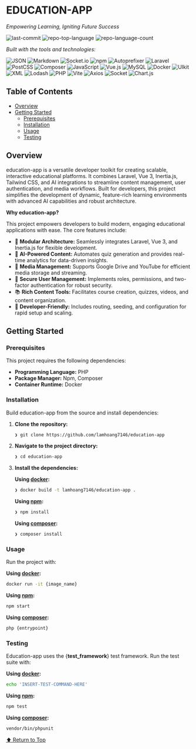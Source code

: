 # EDUCATION-APP

*Empowering Learning, Igniting Future Success*

![last-commit](https://img.shields.io/github/last-commit/lamhoang7146/education-app?style=flat&logo=git&logoColor=white&color=0080ff)
![repo-top-language](https://img.shields.io/github/languages/top/lamhoang7146/education-app?style=flat&color=0080ff)
![repo-language-count](https://img.shields.io/github/languages/count/lamhoang7146/education-app?style=flat&color=0080ff)

*Built with the tools and technologies:*

![JSON](https://img.shields.io/badge/JSON-000000.svg?style=flat&logo=JSON&logoColor=white)
![Markdown](https://img.shields.io/badge/Markdown-000000.svg?style=flat&logo=Markdown&logoColor=white)
![Socket.io](https://img.shields.io/badge/Socket.io-010101.svg?style=flat&logo=socketdotio&logoColor=white)
![npm](https://img.shields.io/badge/npm-CB3837.svg?style=flat&logo=npm&logoColor=white)
![Autoprefixer](https://img.shields.io/badge/Autoprefixer-DD3735.svg?style=flat&logo=Autoprefixer&logoColor=white)
![Laravel](https://img.shields.io/badge/Laravel-FF2D20.svg?style=flat&logo=Laravel&logoColor=white)
![PostCSS](https://img.shields.io/badge/PostCSS-DD3A0A.svg?style=flat&logo=PostCSS&logoColor=white)
![Composer](https://img.shields.io/badge/Composer-885630.svg?style=flat&logo=Composer&logoColor=white)
![JavaScript](https://img.shields.io/badge/JavaScript-F7DF1E.svg?style=flat&logo=JavaScript&logoColor=black)
![Vue.js](https://img.shields.io/badge/Vue.js-4FC08D.svg?style=flat&logo=vuedotjs&logoColor=white)
![MySQL](https://img.shields.io/badge/MySQL-4479A1.svg?style=flat&logo=MySQL&logoColor=white)
![Docker](https://img.shields.io/badge/Docker-2496ED.svg?style=flat&logo=Docker&logoColor=white)
![UIkit](https://img.shields.io/badge/UIkit-2396F3.svg?style=flat&logo=UIkit&logoColor=white)
![XML](https://img.shields.io/badge/XML-005FAD.svg?style=flat&logo=XML&logoColor=white)
![Lodash](https://img.shields.io/badge/Lodash-3492FF.svg?style=flat&logo=Lodash&logoColor=white)
![PHP](https://img.shields.io/badge/PHP-777BB4.svg?style=flat&logo=PHP&logoColor=white)
![Vite](https://img.shields.io/badge/Vite-646CFF.svg?style=flat&logo=Vite&logoColor=white)
![Axios](https://img.shields.io/badge/Axios-5A29E4.svg?style=flat&logo=Axios&logoColor=white)
![Socket](https://img.shields.io/badge/Socket-C93CD7.svg?style=flat&logo=Socket&logoColor=white)
![Chart.js](https://img.shields.io/badge/Chart.js-FF6384.svg?style=flat&logo=chartdotjs&logoColor=white)

## Table of Contents

- [Overview](#overview)
- [Getting Started](#getting-started)
  - [Prerequisites](#prerequisites)
  - [Installation](#installation)
  - [Usage](#usage)
  - [Testing](#testing)

## Overview

education-app is a versatile developer toolkit for creating scalable, interactive educational platforms. It combines Laravel, Vue 3, Inertia.js, Tailwind CSS, and AI integrations to streamline content management, user authentication, and media workflows. Built for developers, this project simplifies the development of dynamic, feature-rich learning environments with advanced AI capabilities and robust architecture.

**Why education-app?**

This project empowers developers to build modern, engaging educational applications with ease. The core features include:

- 🧩 **Modular Architecture:** Seamlessly integrates Laravel, Vue 3, and Inertia.js for flexible development.
- 🤖 **AI-Powered Content:** Automates quiz generation and provides real-time analytics for data-driven insights.
- 🎥 **Media Management:** Supports Google Drive and YouTube for efficient media storage and streaming.
- 🔐 **Secure User Management:** Implements roles, permissions, and two-factor authentication for robust security.
- 📚 **Rich Content Tools:** Facilitates course creation, quizzes, videos, and content organization.
- 🚀 **Developer-Friendly:** Includes routing, seeding, and configuration for rapid setup and scaling.

## Getting Started

### Prerequisites

This project requires the following dependencies:

- **Programming Language:** PHP
- **Package Manager:** Npm, Composer
- **Container Runtime:** Docker

### Installation

Build education-app from the source and install dependencies:

1. **Clone the repository:**

   ```sh
   ❯ git clone https://github.com/lamhoang7146/education-app
   ```

2. **Navigate to the project directory:**

   ```sh
   ❯ cd education-app
   ```

3. **Install the dependencies:**

   **Using [docker](https://www.docker.com/):**

   ```sh
   ❯ docker build -t lamhoang7146/education-app .
   ```

   **Using [npm](https://www.npmjs.com/):**

   ```sh
   ❯ npm install
   ```

   **Using [composer](https://www.php.net/):**

   ```sh
   ❯ composer install
   ```

### Usage

Run the project with:

**Using [docker](https://www.docker.com/):**

```sh
docker run -it {image_name}
```

**Using [npm](https://www.npmjs.com/):**

```sh
npm start
```

**Using [composer](https://www.php.net/):**

```sh
php {entrypoint}
```

### Testing

Education-app uses the {**test_framework**} test framework. Run the test suite with:

**Using [docker](https://www.docker.com/):**

```sh
echo 'INSERT-TEST-COMMAND-HERE'
```

**Using [npm](https://www.npmjs.com/):**

```sh
npm test
```

**Using [composer](https://www.php.net/):**

```sh
vendor/bin/phpunit
```

[⬆ Return to Top](#table-of-contents)
